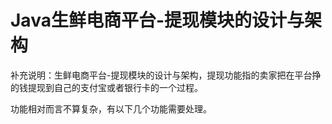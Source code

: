 # Java生鲜电商平台-提现模块的设计与架构

补充说明：生鲜电商平台-提现模块的设计与架构，提现功能指的卖家把在平台挣的钱提现到自己的支付宝或者银行卡的一个过程。

功能相对而言不算复杂，有以下几个功能需要处理。
